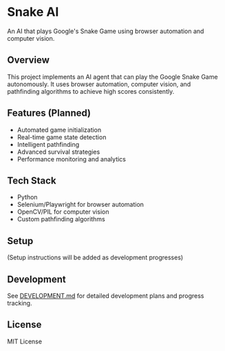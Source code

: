 # Snake AI

An AI that plays Google's Snake Game using browser automation and computer vision.

## Overview
This project implements an AI agent that can play the Google Snake Game autonomously. It uses browser automation, computer vision, and pathfinding algorithms to achieve high scores consistently.

## Features (Planned)
- Automated game initialization
- Real-time game state detection
- Intelligent pathfinding
- Advanced survival strategies
- Performance monitoring and analytics

## Tech Stack
- Python
- Selenium/Playwright for browser automation
- OpenCV/PIL for computer vision
- Custom pathfinding algorithms

## Setup
(Setup instructions will be added as development progresses)

## Development
See [DEVELOPMENT.md](DEVELOPMENT.md) for detailed development plans and progress tracking.

## License
MIT License
